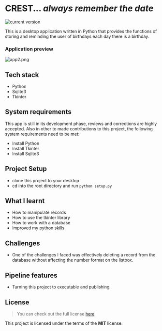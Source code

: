 CREST... *always remember the date*
=====================
![current version](https://img.shields.io/badge/version-1.0-green.svg)

This is a desktop application written in Python that provides the functions of storing and reminding the user of birthdays each day there is a birthday.

### Application preview


![app2.png](https://cdn.hashnode.com/res/hashnode/image/upload/v1609690013386/ngsnCFGKh.png)


## Tech stack
- Python
- Sqlite3
- Tkinter

## System requirements
This app is still in its development phase, reviews and corrections are highly accepted.
Also in other to made contributions to this project, the following system requirements need to be met:

- Install Python
- Install Tkinter 
- Install Sqlite3

## Project Setup
- clone this project to your desktop
- cd into the root directory and run `python setup.py`

## What I learnt
- How to manipulate records
- How to use the tkinter library
- How to work with a database
- Improved my python skills

## Challenges
- One of the challenges I faced was effectively deleting a  record from the database without affecting the number format on the listbox.

## Pipeline features
- Turning this project to executable and publishing

## License
>You can check out the full license [here](https://github.com/UdokaVrede/CREST/blob/master/LICENSE)

This project is licensed under the terms of the **MIT** license.
